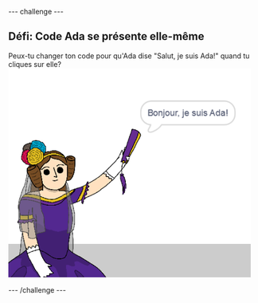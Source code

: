 \--- challenge \---

## Défi: Code Ada se présente elle-même

Peux-tu changer ton code pour qu'Ada dise "Salut, je suis Ada!" quand tu cliques sur elle? ![sprite ada disant Salut, je suis Ada!](images/poetry-ada-intro.png)

\--- /challenge \---